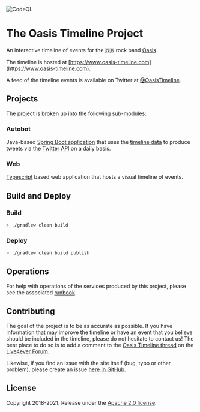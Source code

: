 ![CodeQL](https://github.com/jdpgrailsdev/oasis-timeline/workflows/CodeQL/badge.svg?branch=master)
# The Oasis Timeline Project
An interactive timeline of events for the 🇬🇧 rock band [Oasis](https://www.oasisinet.com/#!/home).

The timeline is hosted at [https://www.oasis-timeline.com](https://www.oasis-timeline.com).

A feed of the timeline events is available on Twitter at [@OasisTimeline](https://twitter.com/oasistimeline).

## Projects

The project is broken up into the following sub-modules:

### Autobot

Java-based [Spring Boot application](https://spring.io/projects/spring-boot) that uses the [timeline data](web/src/data) to produce tweets via the [Twitter API](https://developer.twitter.com/en/docs/api-reference-index) on a daily basis.

### Web

[Typescript](https://www.typescriptlang.org/) based web application that hosts a visual timeline of events.

## Build and Deploy

### Build

```sh
> ./gradlew clean build
```

### Deploy

```sh
> ./gradlew clean build publish
```
## Operations

For help with operations of the services produced by this project, please see the associated [runbook](RUNBOOK.md).

## Contributing

The goal of the project is to be as accurate as possible.  If you have information that may improve the timeline or have an event that you believe should be included in
the timeline, please do not hesitate to contact us!  The best place to do so is to add a comment to the [Oasis Timeline thread](http://live4ever.proboards.com/thread/90673/oasis-timeline-project) on the [Live4ever Forum](http://live4ever.proboards.com/). 

Likewise, if you find an issue with the site itself (bug, typo or other problem), please create an issue [here in GitHub](https://github.com/jdpgrailsdev/oasis-timeline/issues).

## License

Copyright 2018-2021.  Release under the [Apache 2.0 license](LICENSE).
